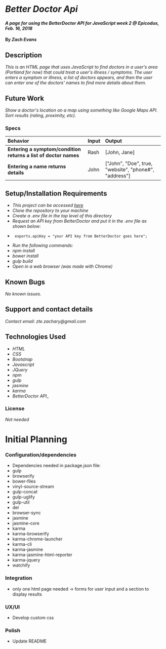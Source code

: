 # _Better Doctor Api_

#### _A page for using the BetterDoctor API for JavaScript week 2 @ Epicodus, Feb. 16, 2018_

#### By _**Zach Evans**_

## Description

_This is an HTML page that uses JavaScript to find doctors in a user's area (Portland for now) that could treat a user's illness / symptoms. The user enters a symptom or illness, a list of doctors appears, and then the user can enter one of the doctors' names to find more details about them._

## Future Work

_Show a doctor's location on a map using something like Google Maps API._
_Sort results (rating, proximity, etc)._

### Specs
| Behavior | Input | Output |
| :-------------     | :------------- | :-------------
| **Entering a symptom/condition returns a list of doctor names** | Rash | [John, Jane] |
| **Entering a name returns details** | John | ["John", "Doe", true, "website", "phone#", "address"] |


## Setup/Installation Requirements

* _This project can be accessed [here](https://github.com/ZEvans1/better-doctor.git)_
* _Clone the repository to your machine_
* _Create a .env file in the top level of this directory_
* _Request an API key from BetterDoctor and put it in the .env file as shown below:_
*      exports.apiKey = "your API key from BetterDoctor goes here";
* _Run the following commands:_
* _npm install_
* _bower install_
* _gulp build_
* _Open in a web browser (was made with Chrome)_

## Known Bugs

_No known issues._

## Support and contact details

_Contact email: zte.zachary@gmail.com_

## Technologies Used

* _HTML_
* _CSS_
* _Bootstrap_
* _Javascript_
* _JQuery_
* _npm_
* _gulp_
* _jasmine_
* _karma_
* _BetterDoctor API__


### License

*Not needed*

#  Initial Planning

### Configuration/dependencies
  * Dependencies needed in package.json file:
  * gulp
  * browserify
  * bower-files
  * vinyl-source-stream
  * gulp-concat
  * gulp-uglify
  * gulp-util
  * del
  * browser-sync
  * jasmine
  * jasmine-core
  * karma
  * karma-browserify
  * karma-chrome-launcher
  * karma-cli
  * karma-jasmine
  * karma-jasmine-html-reporter
  * karma-jquery
  * watchify

### Integration
  * only one html page needed -> forms for user input and a section to display results

### UX/UI
  * Develop custom css

### Polish
  * Update README
